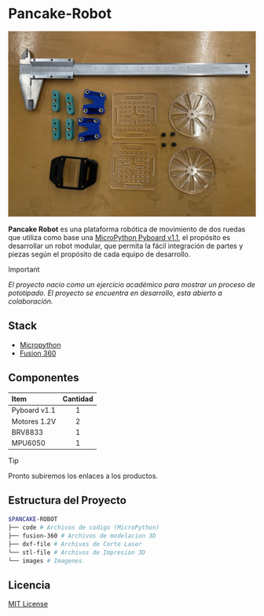 # Pancake-Robot
![pancake-robot](images/record/it4-prototipo.jpeg "pancake-robot")

**Pancake Robot** es una plataforma robótica de movimiento de dos ruedas que utiliza como base una [MicroPython Pyboard v1.1](https://micropython.org), el propósito es desarrollar un robot modular, que permita la fácil integración de partes y piezas según el propósito de cada equipo de desarrollo.

> [!IMPORTANT]
> *El proyecto nacio como un ejercicio académico para mostrar un proceso de pototipado. El proyecto se encuentra en desarrollo, esta abierto a colaboración.*

## Stack
- [Micropython](https://micropython.org)
- [Fusion 360](https://www.autodesk.com/products/fusion-360/overview)

## Componentes
| Item | Cantidad |
| :--- | :---: |
|Pyboard v1.1 | 1 |
|Motores 1.2V | 2 |
|BRV8833 | 1 |
|MPU6050 | 1 |

> [!TIP]
> Pronto subiremos los enlaces a los productos.

## Estructura del Proyecto

```Bash
$PANCAKE-ROBOT
├── code # Archivos de codigo (MicroPython)
├── fusion-360 # Archivos de modelacion 3D
├── dxf-file # Archivos de Corte Laser
└── stl-file # Archivos de Impresion 3D 
└── images # Imagenes
```

## Licencia
[MIT License](LICENSE)
